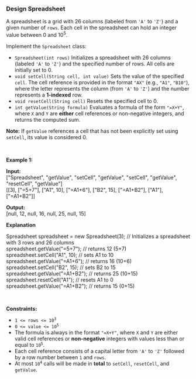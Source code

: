 
<h3>Design Spreadsheet</h3>
<div><p>A spreadsheet is a grid with 26 columns (labeled from <code>'A'</code> to <code>'Z'</code>) and a given number of <code>rows</code>. Each cell in the spreadsheet can hold an integer value between 0 and 10<sup>5</sup>.</p>
<p>Implement the <code>Spreadsheet</code> class:</p>
<ul>
<li><code>Spreadsheet(int rows)</code> Initializes a spreadsheet with 26 columns (labeled <code>'A'</code> to <code>'Z'</code>) and the specified number of rows. All cells are initially set to 0.</li>
<li><code>void setCell(String cell, int value)</code> Sets the value of the specified <code>cell</code>. The cell reference is provided in the format <code>"AX"</code> (e.g., <code>"A1"</code>, <code>"B10"</code>), where the letter represents the column (from <code>'A'</code> to <code>'Z'</code>) and the number represents a <strong>1-indexed</strong> row.</li>
<li><code>void resetCell(String cell)</code> Resets the specified cell to 0.</li>
<li><code>int getValue(String formula)</code> Evaluates a formula of the form <code>"=X+Y"</code>, where <code>X</code> and <code>Y</code> are <strong>either</strong> cell references or non-negative integers, and returns the computed sum.</li>
</ul>
<p><strong>Note:</strong> If <code>getValue</code> references a cell that has not been explicitly set using <code>setCell</code>, its value is considered 0.</p>
<p> </p>
<p><strong>Example 1:</strong></p>
<div class="example-block">
<p><strong>Input:</strong><br/>
<span class="example-io">["Spreadsheet", "getValue", "setCell", "getValue", "setCell", "getValue", "resetCell", "getValue"]<br/>
[[3], ["=5+7"], ["A1", 10], ["=A1+6"], ["B2", 15], ["=A1+B2"], ["A1"], ["=A1+B2"]]</span></p>
<p><strong>Output:</strong><br/>
<span class="example-io">[null, 12, null, 16, null, 25, null, 15] </span></p>
<p><strong>Explanation</strong></p>
Spreadsheet spreadsheet = new Spreadsheet(3); // Initializes a spreadsheet with 3 rows and 26 columns<br data-end="321" data-start="318"/>
spreadsheet.getValue("=5+7"); // returns 12 (5+7)<br data-end="373" data-start="370"/>
spreadsheet.setCell("A1", 10); // sets A1 to 10<br data-end="423" data-start="420"/>
spreadsheet.getValue("=A1+6"); // returns 16 (10+6)<br data-end="477" data-start="474"/>
spreadsheet.setCell("B2", 15); // sets B2 to 15<br data-end="527" data-start="524"/>
spreadsheet.getValue("=A1+B2"); // returns 25 (10+15)<br data-end="583" data-start="580"/>
spreadsheet.resetCell("A1"); // resets A1 to 0<br data-end="634" data-start="631"/>
spreadsheet.getValue("=A1+B2"); // returns 15 (0+15)</div>
<p> </p>
<p><strong>Constraints:</strong></p>
<ul>
<li><code>1 &lt;= rows &lt;= 10<sup>3</sup></code></li>
<li><code>0 &lt;= value &lt;= 10<sup>5</sup></code></li>
<li>The formula is always in the format <code>"=X+Y"</code>, where <code>X</code> and <code>Y</code> are either valid cell references or <strong>non-negative</strong> integers with values less than or equal to <code>10<sup>5</sup></code>.</li>
<li>Each cell reference consists of a capital letter from <code>'A'</code> to <code>'Z'</code> followed by a row number between <code>1</code> and <code>rows</code>.</li>
<li>At most <code>10<sup>4</sup></code> calls will be made in <strong>total</strong> to <code>setCell</code>, <code>resetCell</code>, and <code>getValue</code>.</li>
</ul>
</div>
